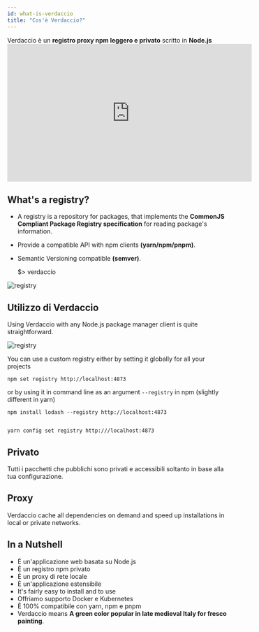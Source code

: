 ```yaml
---
id: what-is-verdaccio
title: "Cos'è Verdaccio?"
---
```


Verdaccio è un **registro proxy npm leggero e privato** scritto in **Node.js** <iframe width="560" height="315" src="https://www.youtube.com/embed/hDIFKzmoCaA?enablejsapi=1" frameborder="0" allow="accelerometer; autoplay; encrypted-media; gyroscope; picture-in-picture" allowfullscreen mark="crwd-mark"></iframe> 

## What's a registry?

* A registry is a repository for packages, that implements the **CommonJS Compliant Package Registry specification** for reading package's information.
* Provide a compatible API with npm clients **(yarn/npm/pnpm)**.
* Semantic Versioning compatible **(semver)**.

    $> verdaccio
    

![registry](assets/verdaccio_server.gif)

## Utilizzo di Verdaccio

Using Verdaccio with any Node.js package manager client is quite straightforward.

![registry](assets/npm_install.gif)

You can use a custom registry either by setting it globally for all your projects

    npm set registry http://localhost:4873
    

or by using it in command line as an argument `--registry` in npm (slightly different in yarn)

    npm install lodash --registry http://localhost:4873
    

    yarn config set registry http:///localhost:4873
    

## Privato

Tutti i pacchetti che pubblichi sono privati e accessibili soltanto in base alla tua configurazione.

## Proxy

Verdaccio cache all dependencies on demand and speed up installations in local or private networks.

## In a Nutshell

* È un'applicazione web basata su Node.js
* È un registro npm privato
* È un proxy di rete locale
* È un'applicazione estensibile
* It's fairly easy to install and to use
* Offriamo supporto Docker e Kubernetes
* È 100% compatibile con yarn, npm e pnpm
* Verdaccio means **A green color popular in late medieval Italy for fresco painting**.
